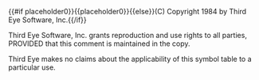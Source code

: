 {{#if placeholder0}}{{placeholder0}}{{else}}(C) Copyright 1984 by Third Eye Software, Inc.{{/if}}

 Third Eye Software, Inc. grants reproduction and use rights to all parties, PROVIDED that this comment is maintained in the copy.

 Third Eye makes no claims about the applicability of this symbol table to a particular use.